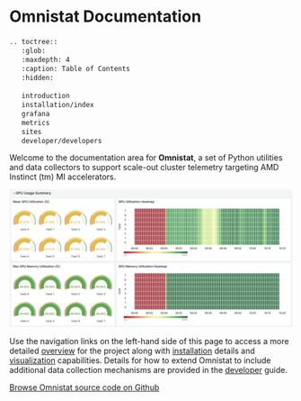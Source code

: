 # Omnistat Documentation


```eval_rst
.. toctree::
   :glob:
   :maxdepth: 4
   :caption: Table of Contents
   :hidden:

   introduction
   installation/index
   grafana
   metrics
   sites
   developer/developers
```

Welcome to the documentation area for **Omnistat**, a set of Python utilities and data collectors to support scale-out cluster telemetry targeting AMD Instinct (tm) MI accelerators.

[![intro](images/omnistat_intro.png)](images/omnistat_intro.png)


 Use the navigation links on the left-hand side of this page to access a more detailed [overview](introduction.md) for the project along with [installation](installation/index.md) details and [visualization](grafana.md)  capabilities. Details for how to extend Omnistat to include additional data collection mechanisms are provided in the [developer](developer/developers.md) guide.

 [Browse Omnistat source code on Github](https://github.com/AMDResearch/omnistat)

